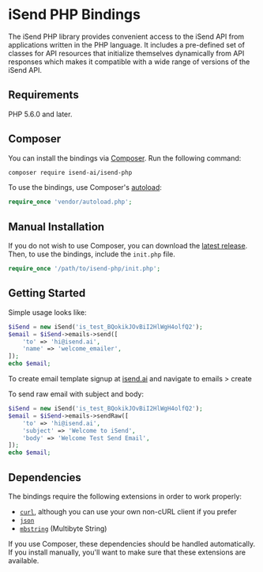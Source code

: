 # iSend PHP Bindings
The iSend PHP library provides convenient access to the iSend API from applications written in the PHP language. It includes a pre-defined set of classes for API resources that initialize themselves dynamically from API responses which makes it compatible with a wide range of versions of the iSend API.

## Requirements

PHP 5.6.0 and later.

## Composer

You can install the bindings via [Composer](http://getcomposer.org/). Run the following command:

```bash
composer require isend-ai/isend-php
```

To use the bindings, use Composer's [autoload](https://getcomposer.org/doc/01-basic-usage.md#autoloading):

```php
require_once 'vendor/autoload.php';
```

## Manual Installation

If you do not wish to use Composer, you can download the [latest release](https://github.com/isend-ai/isend-php/releases). Then, to use the bindings, include the `init.php` file.

```php
require_once '/path/to/isend-php/init.php';
```

## Getting Started

Simple usage looks like:

```php
$iSend = new iSend('is_test_BQokikJOvBiI2HlWgH4olfQ2');
$email = $iSend->emails->send([
    'to' => 'hi@isend.ai',
    'name' => 'welcome_emailer',
]);
echo $email;
```
To create email template signup at [isend.ai](https://www.isend.ai) and navigate to emails > create

To send raw email with subject and body:

```php
$iSend = new iSend('is_test_BQokikJOvBiI2HlWgH4olfQ2');
$email = $iSend->emails->sendRaw([
    'to' => 'hi@isend.ai',
    'subject' => 'Welcome to iSend',
    'body' => 'Welcome Test Send Email',
]);
echo $email;
```



## Dependencies

The bindings require the following extensions in order to work properly:

-   [`curl`](https://secure.php.net/manual/en/book.curl.php), although you can use your own non-cURL client if you prefer
-   [`json`](https://secure.php.net/manual/en/book.json.php)
-   [`mbstring`](https://secure.php.net/manual/en/book.mbstring.php) (Multibyte String)

If you use Composer, these dependencies should be handled automatically. If you install manually, you'll want to make sure that these extensions are available.
